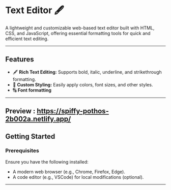 # **Text Editor**  🖋️

A lightweight and customizable web-based text editor built with HTML, CSS, and JavaScript, offering essential formatting tools for quick and efficient text editing.

---

## **Features**

- 🖋️ **Rich Text Editing:** Supports bold, italic, underline, and strikethrough formatting.
- 🎨 **Custom Styling:** Easily apply colors, font sizes, and other styles.
- 🔠 **Font formatting**

---
## Preview : https://spiffy-pothos-2b002a.netlify.app/ 

## **Getting Started**

### Prerequisites

Ensure you have the following installed:
- A modern web browser (e.g., Chrome, Firefox, Edge).
- A code editor (e.g., VSCode) for local modifications (optional).

---

